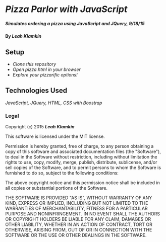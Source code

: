 # _Pizza Parlor with JavaScript_

##### _Simulates ordering a pizza using JavaScript and JQuery, 9/18/15_

#### By _**Leah Klamkin**_

## Setup

* _Clone this repository_
* _Open pizza.html in your browser_
* _Explore your pizzarific options!_

## Technologies Used

_JavaScript, JQuery, HTML, CSS with Boostrap_

### Legal

Copyright (c) 2015 **_Leah Klamkin_**

This software is licensed under the MIT license.

Permission is hereby granted, free of charge, to any person obtaining a copy
of this software and associated documentation files (the "Software"), to deal
in the Software without restriction, including without limitation the rights
to use, copy, modify, merge, publish, distribute, sublicense, and/or sell
copies of the Software, and to permit persons to whom the Software is
furnished to do so, subject to the following conditions:

The above copyright notice and this permission notice shall be included in
all copies or substantial portions of the Software.

THE SOFTWARE IS PROVIDED "AS IS", WITHOUT WARRANTY OF ANY KIND, EXPRESS OR
IMPLIED, INCLUDING BUT NOT LIMITED TO THE WARRANTIES OF MERCHANTABILITY,
FITNESS FOR A PARTICULAR PURPOSE AND NONINFRINGEMENT. IN NO EVENT SHALL THE
AUTHORS OR COPYRIGHT HOLDERS BE LIABLE FOR ANY CLAIM, DAMAGES OR OTHER
LIABILITY, WHETHER IN AN ACTION OF CONTRACT, TORT OR OTHERWISE, ARISING FROM,
OUT OF OR IN CONNECTION WITH THE SOFTWARE OR THE USE OR OTHER DEALINGS IN
THE SOFTWARE.

